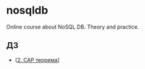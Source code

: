 # nosqldb
Online course about NoSQL DB. Theory and practice.

## ДЗ
- [[2. CAP теорема](./homework/1.%20CAP/hw.md)]